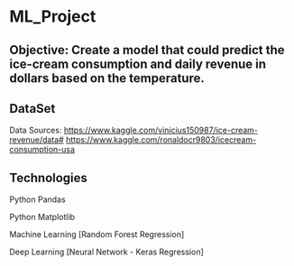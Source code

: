 # ML_Project

Objective: Create a model that could predict the ice-cream consumption and daily revenue in dollars based on the temperature.
--------------

DataSet
---------
Data Sources: https://www.kaggle.com/vinicius150987/ice-cream-revenue/data#
             https://www.kaggle.com/ronaldocr9803/icecream-consumption-usa


Technologies
---------------
Python Pandas 

Python Matplotlib

Machine Learning [Random Forest Regression]

Deep Learning [Neural Network - Keras Regression]